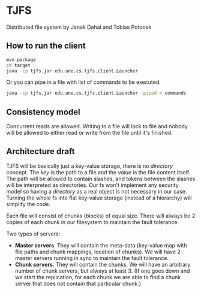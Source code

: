 # TJFS

Distributed file system by Janak Dahal and Tobias Potocek

## How to run the client

```bash
mvn package
cd target
java -cp tjfs.jar edu.uno.cs.tjfs.client.Launcher
```

Or you can pipe in a file with list of commands to be executed.

```bash
java -cp tjfs.jar edu.uno.cs.tjfs.client.Launcher -piped < commands
```

## Consistency model

Concurrent reads are allowed. Writing to a file will lock to file and nobody will be allowed to 
either read or write from the file until it's finished.

## Architecture draft

TJFS will be basically just a key-value storage, there is no *directory* concept. The *key* is 
the path to a file and the *value* is the file content itself. The path will be allowed to 
contain slashes, and tokens between the slashes will be interpreted as directories. Our fs won't 
implement any security model so having a *directory* as a real object is not necessary in our 
case. Turning the whole fs into flat key-value storage (instead of a hierarchy) will simplify the
code.

Each file will consist of chunks (blocks) of equal size. There will always be 2 copies of each 
chunk in our filesystem to maintain the fault tolerance.

Two types of servers:

* **Master servers**. They will contain the meta-data (key-value map with file paths and chunk 
mappings, location of chunks). We will have 2 master servers running in sync to maintain the fault 
tolerance.
* **Chunk servers**. They will contain the chunks. We will have an arbitrary number of chunk 
servers, but always at least 3. (If one goes down and we start the replication, for each chunk we 
are able to find a chunk server that does not contain that particular chunk.)